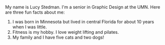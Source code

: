 My name is Lucy Stedman. I'm a senior in Graphic Design at the UMN. Here are three fun facts about me:
  1. I was born in Minnesota but lived in central Florida for about 10 years when I was little.
  2. Fitness is my hobby. I love weight lifting and pilates.
  3. My family and I have five cats and two dogs!
